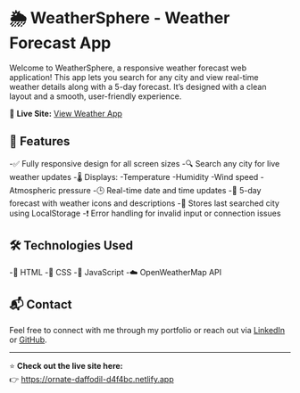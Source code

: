 # 🌦️ WeatherSphere - Weather Forecast App
Welcome to WeatherSphere, a responsive weather forecast web application!
This app lets you search for any city and view real-time weather details along with a 5-day forecast. It’s designed with a clean layout and a smooth, user-friendly experience.

🚀 **Live Site:** [View Weather App](https://ornate-daffodil-d4f4bc.netlify.app)

## 📁 Features
-✅ Fully responsive design for all screen sizes
-🔍 Search any city for live weather updates
-🌡️ Displays:
-Temperature
-Humidity
-Wind speed
-Atmospheric pressure
-🕒 Real-time date and time updates
-📅 5-day forecast with weather icons and descriptions
-💾 Stores last searched city using LocalStorage
-❗ Error handling for invalid input or connection issues

## 🛠️ Technologies Used
-🧱 HTML
-🎨 CSS
-🧠 JavaScript
-☁️ OpenWeatherMap API

## 📬 Contact

Feel free to connect with me through my portfolio or reach out via [LinkedIn](https://www.linkedin.com/in/yogita-jibhakate/) or [GitHub](https://github.com/yogitajibhakate).

---

⭐️ **Check out the live site here:**  
👉 https://ornate-daffodil-d4f4bc.netlify.app
